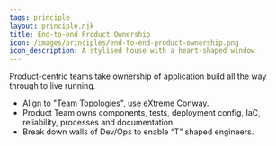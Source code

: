 ```yaml
---
tags: principle
layout: principle.njk
title: End-to-end Product Ownership
icon: /images/principles/end-to-end-product-ownership.png
icon_description: A stylised house with a heart-shaped window
---
```

Product-centric teams take ownership of application build all the way through to live running.

* Align to "Team Topologies", use eXtreme Conway.
* Product Team owns components, tests, deployment config, IaC, reliability, processes and documentation
* Break down walls of Dev/Ops to enable “T” shaped engineers.
